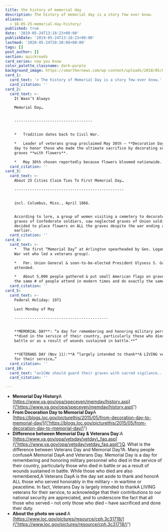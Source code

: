 ```yaml
---
title: the history of memorial day
description: The history of memorial day is a story few ever know.
aliases:
  - 18-05-25-memorial-day-history/
published: true
date: '2019-05-24T13:18:23+00:00'
publishDate: '2019-05-24T13:18:23+00:00'
lastmod: '2020-05-24T20:30:08+00:00'
tags: []
post_author: []
section: quickreads
card_series: now you know
color_palette_classname: dark-purple
background_image: https://smarthernews.com/wp-content/uploads/2018/05/8d44865r-3.jpg
card_1:
  card_text: '> The history of Memorial Day is a story few ever know.'
  card_citation: ''
card_2:
  card_text: >-
    It Wasn’t Always  

    Memorial Day…  


    -----------------------------------


    *   Tradition dates back to Civil War.

    *   Leader of veterans group proclaimed May 30th – **Decoration Day** – a
    day to honor those who made the ultimate sacrifice by decorating soldiers’
    graves **with flowers**.

    *   May 30th chosen reportedly because flowers bloomed nationwide.
  card_citation: ''
card_3:
  card_text: >-
    About 25 Cities Claim Ties To First Memorial Day…

    -------------------------------------------------


    incl. Columbus, Miss., April 1866.


    According to lore, a group of women visiting a cemetery to decorate the
    graves of Confederate soldiers, saw neglected graves of Union soldiers and
    decided to place flowers on ALL the graves despite the war ending a year
    earlier.
  card_citation: ''
card_4:
  card_text: >-
    *   The first “Memorial Day” at Arlington spearheaded by Gen. Logan (Civil
    War vet who led a veterans group).

    *   Fmr. Union General & soon-to-be-elected President Ulysess S. Grant
    attended.

    *   About 5,000 people gathered & put small American flags on graves ~ About
    the same # of people attend in modern times and do exactly the same thing.
  card_citation: ''
card_5:
  card_text: >-
    Federal Holiday: 1971  

    Last Monday of May

    ------------------------------------------


    **MEMORIAL DAY**: “a day for remembering and honoring military personnel who
    **died in the service of their country, particularly those who died in
    battle or as a result of wounds sustained in battle.**”


    **VETERANS DAY (Nov 11):**A “largely intended to thank**A LIVING veterans**
    for their service…”
  card_citation: ''
card_10:
  card_text: "ax1CWe should guard their graves with sacred vigilance...Let no neglect, no ravages of time, testify to the present or to the coming generations that we have forgotten as a people the cost of a free and undivided republic.ax1Dnn[view sources](https://smarthernews.com/18-05-25-memorial-day-history/)"
  card_citation: ''

---
```

*   **Memorial Day History**A [https://www.va.gov/opa/speceven/memday/history.asp](\"https://www.va.gov/opa/speceven/memday/history.asp\")
*   **From Decoration Day to Memorial Day**A [https://blogs.loc.gov/picturethis/2015/05/from-decoration-day-to-memorial-day/](\"https://blogs.loc.gov/picturethis/2015/05/from-decoration-day-to-memorial-day/\")
*   **Difference between Memorial Day & Veterans Day**:A [https://www.va.gov/opa/vetsday/vetday\_faq.asp](\"https://www.va.gov/opa/vetsday/vetday_faq.asp\")Q. What is the difference between Veterans Day and Memorial Day?A. Many people confuseA Memorial DayA and Veterans Day. Memorial Day is a day for remembering and honoring military personnel who died in the service of their country, particularly those who died in battle or as a result of wounds sustained in battle. While those who died are also remembered,A Veterans DayA is the day set aside to thank and honorA ALL those who served honorably in the military – in wartime or peacetime. In fact, Veterans Day is largely intended to thankA LIVING veterans for their service, to acknowledge that their contributions to our national security are appreciated, and to underscore the fact that all those who served – not only those who died – have sacrificed and done their duty.
*   **About the photo we used**:A [https://www.loc.gov/pictures/resource/cph.3c31718/](\"https://www.loc.gov/pictures/resource/cph.3c31718/\")